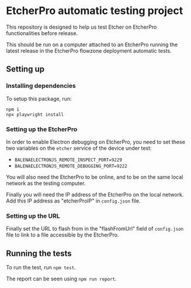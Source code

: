 # EtcherPro automatic testing project

This repository is designed to help us test Etcher on EtcherPro functionalities before release.

This should be run on a computer attached to an EtcherPro running the latest release in the EtcherPro flowzone deployment automatic tests.

## Setting up

### Installing dependencies

To setup this package, run:
```
npm i
npx playwright install
```

### Setting up the EtcherPro

In order to enable Electron debugging on EtcherPro, you need to set these two variables on the `etcher` service of the device under test:
- `BALENAELECTRONJS_REMOTE_INSPECT_PORT=9229`
- `BALENAELECTRONJS_REMOTE_DEBUGGING_PORT=9222`

You will also need the EtcherPro to be online, and to be on the same local network as the testing computer.

Finally you will need the IP address of the EtcherPro on the local network. Add this IP address as "etcherProIP" in `config.json` file.

### Setting up the URL

Finally set the URL to flash from in the "flashFromUrl" field of `config.json` file to link to a file accessible by the EtcherPro.

## Running the tests

To run the test, run `npm test`. 

The report can be seen using `npm run report`.

